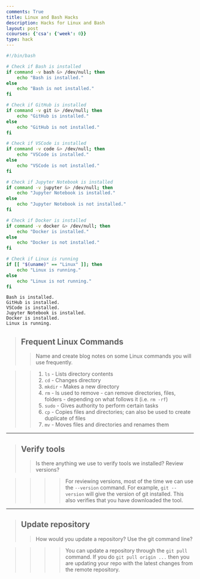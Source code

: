 ```yaml
---
comments: True
title: Linux and Bash Hacks
description: Hacks for Linux and Bash
layout: post
ccourses: {'csa': {'week': 0}}
type: hack
---
```


```bash
#!/bin/bash

# Check if Bash is installed
if command -v bash &> /dev/null; then
    echo "Bash is installed."
else
    echo "Bash is not installed."
fi

# Check if GitHub is installed
if command -v git &> /dev/null; then
    echo "GitHub is installed."
else
    echo "GitHub is not installed."
fi

# Check if VSCode is installed
if command -v code &> /dev/null; then
    echo "VSCode is installed."
else
    echo "VSCode is not installed."
fi

# Check if Jupyter Notebook is installed
if command -v jupyter &> /dev/null; then
    echo "Jupyter Notebook is installed."
else
    echo "Jupyter Notebook is not installed."
fi

# Check if Docker is installed
if command -v docker &> /dev/null; then
    echo "Docker is installed."
else
    echo "Docker is not installed."
fi

# Check if Linux is running
if [[ "$(uname)" == "Linux" ]]; then
    echo "Linux is running."
else
    echo "Linux is not running."
fi

```

    Bash is installed.
    GitHub is installed.
    VSCode is installed.
    Jupyter Notebook is installed.
    Docker is installed.
    Linux is running.


> ## Frequent Linux Commands
>> Name and create blog notes on some Linux commands you will use frequently.

>> 1. `ls` - Lists directory contents 
>> 2. `cd` - Changes directory 
>> 3. `mkdir` - Makes a new directory
>> 4. `rm` - Is used to remove - can remove directories, files, folders - depending on what follows it (i.e. `rm -rf`)
>> 5. `sudo` - Gives authority to perform certain tasks
>> 6. `cp` - Copies files and directories; can also be used to create duplicate of files
>> 7. `mv` - Moves files and directories and renames them

---

> ## Verify tools
>> Is there anything we use to verify tools we installed? Review versions?

>>>> For reviewing versions, most of the time we can use the `--version` command. For example, `git --version` will give the version of git installed. This also verifies that you have downloaded the tool.

---

> ## Update repository
>> How would you update a repository? Use the git command line?

>>>> You can update a repository through the `git pull` command. If you do `git pull origin ...` then you are updating your repo with the latest changes from the remote repository. 
